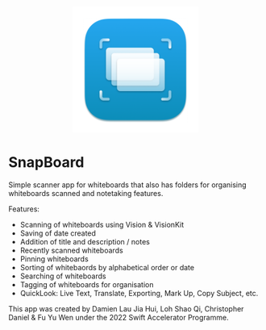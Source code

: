 <p align="center">
    <a href="https://app.swiftinsg.org/snapboard/">
      <img src="./other/appicon-round.png" alt="" width="250"/>
    </a>
</p>

# SnapBoard

Simple scanner app for whiteboards that also has folders for organising whiteboards scanned and notetaking features.

Features: 
- Scanning of whiteboards using Vision & VisionKit
- Saving of date created
- Addition of title and description / notes
- Recently scanned whiteboards
- Pinning whiteboards
- Sorting of whitebaords by alphabetical order or date
- Searching of whiteboards
- Tagging of whiteboards for organisation
- QuickLook: Live Text, Translate, Exporting, Mark Up, Copy Subject, etc.

This app was created by Damien Lau Jia Hui, Loh Shao Qi, Christopher Daniel & Fu Yu Wen under the 2022 Swift Accelerator Programme.
